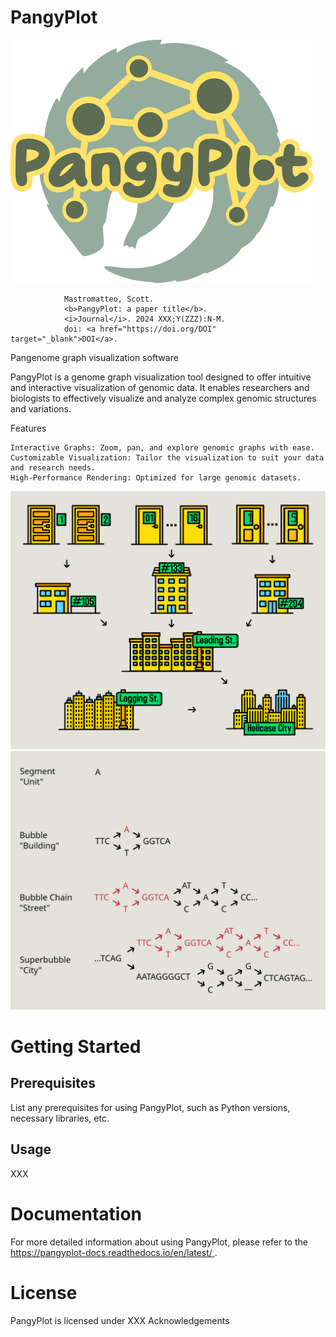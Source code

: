 # PangyPlot

![PangyPlot logo](static/images/pangyplot_logo.svg)

                Mastromatteo, Scott. 
                <b>PangyPlot: a paper title</b>. 
                <i>Journal</i>. 2024 XXX;Y(ZZZ):N-M.
                doi: <a href="https://doi.org/DOI" target="_blank">DOI</a>.


Pangenome graph visualization software


PangyPlot is a genome graph visualization tool designed to offer intuitive and interactive visualization of genomic data. It enables researchers and biologists to effectively visualize and analyze complex genomic structures and variations.

Features

    Interactive Graphs: Zoom, pan, and explore genomic graphs with ease.
    Customizable Visualization: Tailor the visualization to suit your data and research needs.
    High-Performance Rendering: Optimized for large genomic datasets.

![Analogy](static/images/figures/graph_analogy.svg)
![Analogy](static/images/figures/graph_analogy2.svg)


# Getting Started

## Prerequisites

List any prerequisites for using PangyPlot, such as Python versions, necessary libraries, etc.

## Usage

XXX

# Documentation

For more detailed information about using PangyPlot, please refer to the [https://pangyplot-docs.readthedocs.io/en/latest/
](documentation).

# License

PangyPlot is licensed under XXX
Acknowledgements
